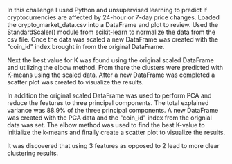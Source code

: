In this challenge I used Python and unsupervised learning to predict if cryptocurrencies are affected by 24-hour or 7-day price changes.  Loaded the crypto_market_data.csv into a DataFrame and plot to review.  Used the StandardScaler() module from scikit-learn to normalize the data from the csv file.  Once the data was scaled a new DataFrame was created with the "coin_id" index brought in from the original DataFrame.

Next the best value for K was found using the original scaled DataFrame and utilizing the elbow method.  From there the clusters were predicted with K-means using the scaled data.  After a new DataFrame was completed a scatter plot was created to visualize the results.

In addition the original scaled DataFrame was used to perform PCA and reduce the features to three principal components.  The total explained variance was 88.9% of the three principal components.  A new DataFrame was created with the PCA data and the "coin_id" index from the orignial data was set.  The elbow method was used to find the best K-value to initialize the k-means and finally create a scatter plot to visualize the results.

It was discovered that using 3 features as opposed to 2 lead to more clear clustering results.
